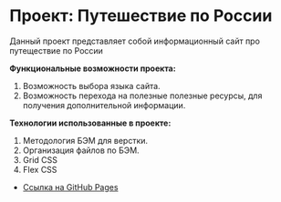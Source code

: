 # Проект: Путешествие по России

Данный проект представляет собой информационный сайт про путеществие по России


**Функциональные возможности проекта:**
1. Возможность выбора языка сайта.
2. Возможность перехода на полезные полезные ресурсы, для получения дополнительной информации. 

**Технологии использованные в проекте:**
1. Методология БЭМ для верстки.
2. Организация файлов по БЭМ.
3. Grid CSS
4. Flex CSS

* [Ссылка на GitHub Pages](https://hedgehogscodes.github.io/russian-travel/)

